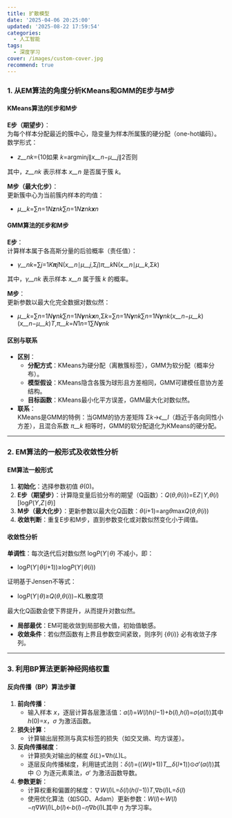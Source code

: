```yaml
---
title: 扩散模型
date: '2025-04-06 20:25:00'
updated: '2025-08-22 17:59:54'
categories:
  - 人工智能
tags:
  - 深度学习
cover: /images/custom-cover.jpg
recommend: true
---
```

### <font style="color:rgba(0, 0, 0, 0.9);background-color:rgba(255, 255, 255, 0);">1. 从EM算法的角度分析KMeans和GMM的E步与M步</font>
#### **<font style="color:rgba(0, 0, 0, 0.9);background-color:rgba(255, 255, 255, 0);">KMeans算法的E步和M步</font>**
**<font style="color:rgba(0, 0, 0, 0.9);background-color:rgba(255, 255, 255, 0);">E步（期望步）</font>**<font style="color:rgba(0, 0, 0, 0.9);background-color:rgba(255, 255, 255, 0);">：  
</font><font style="color:rgba(0, 0, 0, 0.9);background-color:rgba(255, 255, 255, 0);">为每个样本分配最近的簇中心，隐变量为样本所属簇的硬分配（one-hot编码）。  
</font><font style="color:rgba(0, 0, 0, 0.9);background-color:rgba(255, 255, 255, 0);">数学形式：</font>

+ _<font style="color:rgba(0, 0, 0, 0.9);background-color:rgba(255, 255, 255, 0);">z</font>__<font style="color:rgba(0, 0, 0, 0.9);background-color:rgba(255, 255, 255, 0);">nk</font>_<font style="color:rgba(0, 0, 0, 0.9);background-color:rgba(255, 255, 255, 0);">=</font><font style="color:rgba(0, 0, 0, 0.9);background-color:rgba(255, 255, 255, 0);">{</font><font style="color:rgba(0, 0, 0, 0.9);background-color:rgba(255, 255, 255, 0);">1</font><font style="color:rgba(0, 0, 0, 0.9);background-color:rgba(255, 255, 255, 0);">0</font><font style="color:rgba(0, 0, 0, 0.9);background-color:rgba(255, 255, 255, 0);">如果</font><font style="color:rgba(0, 0, 0, 0.9);background-color:rgba(255, 255, 255, 0);"> </font>_<font style="color:rgba(0, 0, 0, 0.9);background-color:rgba(255, 255, 255, 0);">k</font>_<font style="color:rgba(0, 0, 0, 0.9);background-color:rgba(255, 255, 255, 0);">=</font><font style="color:rgba(0, 0, 0, 0.9);background-color:rgba(255, 255, 255, 0);">ar</font><font style="color:rgba(0, 0, 0, 0.9);background-color:rgba(255, 255, 255, 0);">g</font><font style="color:rgba(0, 0, 0, 0.9);background-color:rgba(255, 255, 255, 0);">min</font>_<font style="color:rgba(0, 0, 0, 0.9);background-color:rgba(255, 255, 255, 0);">j</font>_<font style="color:rgba(0, 0, 0, 0.9);background-color:rgba(255, 255, 255, 0);">∥</font>_<font style="color:rgba(0, 0, 0, 0.9);background-color:rgba(255, 255, 255, 0);">x</font>__<font style="color:rgba(0, 0, 0, 0.9);background-color:rgba(255, 255, 255, 0);">n</font>_<font style="color:rgba(0, 0, 0, 0.9);background-color:rgba(255, 255, 255, 0);">−</font>_<font style="color:rgba(0, 0, 0, 0.9);background-color:rgba(255, 255, 255, 0);">μ</font>__<font style="color:rgba(0, 0, 0, 0.9);background-color:rgba(255, 255, 255, 0);">j</font>_<font style="color:rgba(0, 0, 0, 0.9);background-color:rgba(255, 255, 255, 0);">∥</font><font style="color:rgba(0, 0, 0, 0.9);background-color:rgba(255, 255, 255, 0);">2</font><font style="color:rgba(0, 0, 0, 0.9);background-color:rgba(255, 255, 255, 0);">否则</font>

<font style="color:rgba(0, 0, 0, 0.9);background-color:rgba(255, 255, 255, 0);">其中，</font>_<font style="color:rgba(0, 0, 0, 0.9);background-color:rgba(255, 255, 255, 0);">z</font>__<font style="color:rgba(0, 0, 0, 0.9);background-color:rgba(255, 255, 255, 0);">nk</font>_<font style="color:rgba(0, 0, 0, 0.9);background-color:rgba(255, 255, 255, 0);"> </font><font style="color:rgba(0, 0, 0, 0.9);background-color:rgba(255, 255, 255, 0);">表示样本</font><font style="color:rgba(0, 0, 0, 0.9);background-color:rgba(255, 255, 255, 0);"> </font>_<font style="color:rgba(0, 0, 0, 0.9);background-color:rgba(255, 255, 255, 0);">x</font>__<font style="color:rgba(0, 0, 0, 0.9);background-color:rgba(255, 255, 255, 0);">n</font>_<font style="color:rgba(0, 0, 0, 0.9);background-color:rgba(255, 255, 255, 0);"> </font><font style="color:rgba(0, 0, 0, 0.9);background-color:rgba(255, 255, 255, 0);">是否属于簇</font><font style="color:rgba(0, 0, 0, 0.9);background-color:rgba(255, 255, 255, 0);"> </font>_<font style="color:rgba(0, 0, 0, 0.9);background-color:rgba(255, 255, 255, 0);">k</font>_<font style="color:rgba(0, 0, 0, 0.9);background-color:rgba(255, 255, 255, 0);">。</font>

**<font style="color:rgba(0, 0, 0, 0.9);background-color:rgba(255, 255, 255, 0);">M步（最大化步）</font>**<font style="color:rgba(0, 0, 0, 0.9);background-color:rgba(255, 255, 255, 0);">：  
</font><font style="color:rgba(0, 0, 0, 0.9);background-color:rgba(255, 255, 255, 0);">更新簇中心为当前簇内样本的均值：</font>

+ _<font style="color:rgba(0, 0, 0, 0.9);background-color:rgba(255, 255, 255, 0);">μ</font>__<font style="color:rgba(0, 0, 0, 0.9);background-color:rgba(255, 255, 255, 0);">k</font>_<font style="color:rgba(0, 0, 0, 0.9);background-color:rgba(255, 255, 255, 0);">=</font><font style="color:rgba(0, 0, 0, 0.9);background-color:rgba(255, 255, 255, 0);">∑</font>_<font style="color:rgba(0, 0, 0, 0.9);background-color:rgba(255, 255, 255, 0);">n</font>_<font style="color:rgba(0, 0, 0, 0.9);background-color:rgba(255, 255, 255, 0);">=</font><font style="color:rgba(0, 0, 0, 0.9);background-color:rgba(255, 255, 255, 0);">1</font>_<font style="color:rgba(0, 0, 0, 0.9);background-color:rgba(255, 255, 255, 0);">N</font>__<font style="color:rgba(0, 0, 0, 0.9);background-color:rgba(255, 255, 255, 0);">z</font>__<font style="color:rgba(0, 0, 0, 0.9);background-color:rgba(255, 255, 255, 0);">nk</font>_<font style="color:rgba(0, 0, 0, 0.9);background-color:rgba(255, 255, 255, 0);">∑</font>_<font style="color:rgba(0, 0, 0, 0.9);background-color:rgba(255, 255, 255, 0);">n</font>_<font style="color:rgba(0, 0, 0, 0.9);background-color:rgba(255, 255, 255, 0);">=</font><font style="color:rgba(0, 0, 0, 0.9);background-color:rgba(255, 255, 255, 0);">1</font>_<font style="color:rgba(0, 0, 0, 0.9);background-color:rgba(255, 255, 255, 0);">N</font>__<font style="color:rgba(0, 0, 0, 0.9);background-color:rgba(255, 255, 255, 0);">z</font>__<font style="color:rgba(0, 0, 0, 0.9);background-color:rgba(255, 255, 255, 0);">nk</font>__<font style="color:rgba(0, 0, 0, 0.9);background-color:rgba(255, 255, 255, 0);">x</font>__<font style="color:rgba(0, 0, 0, 0.9);background-color:rgba(255, 255, 255, 0);">n</font>_

#### **<font style="color:rgba(0, 0, 0, 0.9);background-color:rgba(255, 255, 255, 0);">GMM算法的E步和M步</font>**
**<font style="color:rgba(0, 0, 0, 0.9);background-color:rgba(255, 255, 255, 0);">E步</font>**<font style="color:rgba(0, 0, 0, 0.9);background-color:rgba(255, 255, 255, 0);">：  
</font><font style="color:rgba(0, 0, 0, 0.9);background-color:rgba(255, 255, 255, 0);">计算样本属于各高斯分量的后验概率（责任值）：</font>

+ _<font style="color:rgba(0, 0, 0, 0.9);background-color:rgba(255, 255, 255, 0);">γ</font>__<font style="color:rgba(0, 0, 0, 0.9);background-color:rgba(255, 255, 255, 0);">nk</font>_<font style="color:rgba(0, 0, 0, 0.9);background-color:rgba(255, 255, 255, 0);">=</font><font style="color:rgba(0, 0, 0, 0.9);background-color:rgba(255, 255, 255, 0);">∑</font>_<font style="color:rgba(0, 0, 0, 0.9);background-color:rgba(255, 255, 255, 0);">j</font>_<font style="color:rgba(0, 0, 0, 0.9);background-color:rgba(255, 255, 255, 0);">=</font><font style="color:rgba(0, 0, 0, 0.9);background-color:rgba(255, 255, 255, 0);">1</font>_<font style="color:rgba(0, 0, 0, 0.9);background-color:rgba(255, 255, 255, 0);">K</font>__<font style="color:rgba(0, 0, 0, 0.9);background-color:rgba(255, 255, 255, 0);">π</font>__<font style="color:rgba(0, 0, 0, 0.9);background-color:rgba(255, 255, 255, 0);">j</font>_<font style="color:rgba(0, 0, 0, 0.9);background-color:rgba(255, 255, 255, 0);">N</font><font style="color:rgba(0, 0, 0, 0.9);background-color:rgba(255, 255, 255, 0);">(</font>_<font style="color:rgba(0, 0, 0, 0.9);background-color:rgba(255, 255, 255, 0);">x</font>__<font style="color:rgba(0, 0, 0, 0.9);background-color:rgba(255, 255, 255, 0);">n</font>_<font style="color:rgba(0, 0, 0, 0.9);background-color:rgba(255, 255, 255, 0);">∣</font>_<font style="color:rgba(0, 0, 0, 0.9);background-color:rgba(255, 255, 255, 0);">μ</font>__<font style="color:rgba(0, 0, 0, 0.9);background-color:rgba(255, 255, 255, 0);">j</font>_<font style="color:rgba(0, 0, 0, 0.9);background-color:rgba(255, 255, 255, 0);">,</font><font style="color:rgba(0, 0, 0, 0.9);background-color:rgba(255, 255, 255, 0);">Σ</font>_<font style="color:rgba(0, 0, 0, 0.9);background-color:rgba(255, 255, 255, 0);">j</font>_<font style="color:rgba(0, 0, 0, 0.9);background-color:rgba(255, 255, 255, 0);">)</font>_<font style="color:rgba(0, 0, 0, 0.9);background-color:rgba(255, 255, 255, 0);">π</font>__<font style="color:rgba(0, 0, 0, 0.9);background-color:rgba(255, 255, 255, 0);">k</font>_<font style="color:rgba(0, 0, 0, 0.9);background-color:rgba(255, 255, 255, 0);">N</font><font style="color:rgba(0, 0, 0, 0.9);background-color:rgba(255, 255, 255, 0);">(</font>_<font style="color:rgba(0, 0, 0, 0.9);background-color:rgba(255, 255, 255, 0);">x</font>__<font style="color:rgba(0, 0, 0, 0.9);background-color:rgba(255, 255, 255, 0);">n</font>_<font style="color:rgba(0, 0, 0, 0.9);background-color:rgba(255, 255, 255, 0);">∣</font>_<font style="color:rgba(0, 0, 0, 0.9);background-color:rgba(255, 255, 255, 0);">μ</font>__<font style="color:rgba(0, 0, 0, 0.9);background-color:rgba(255, 255, 255, 0);">k</font>_<font style="color:rgba(0, 0, 0, 0.9);background-color:rgba(255, 255, 255, 0);">,</font><font style="color:rgba(0, 0, 0, 0.9);background-color:rgba(255, 255, 255, 0);">Σ</font>_<font style="color:rgba(0, 0, 0, 0.9);background-color:rgba(255, 255, 255, 0);">k</font>_<font style="color:rgba(0, 0, 0, 0.9);background-color:rgba(255, 255, 255, 0);">)</font>

<font style="color:rgba(0, 0, 0, 0.9);background-color:rgba(255, 255, 255, 0);">其中，</font>_<font style="color:rgba(0, 0, 0, 0.9);background-color:rgba(255, 255, 255, 0);">γ</font>__<font style="color:rgba(0, 0, 0, 0.9);background-color:rgba(255, 255, 255, 0);">nk</font>_<font style="color:rgba(0, 0, 0, 0.9);background-color:rgba(255, 255, 255, 0);"> </font><font style="color:rgba(0, 0, 0, 0.9);background-color:rgba(255, 255, 255, 0);">表示样本</font><font style="color:rgba(0, 0, 0, 0.9);background-color:rgba(255, 255, 255, 0);"> </font>_<font style="color:rgba(0, 0, 0, 0.9);background-color:rgba(255, 255, 255, 0);">x</font>__<font style="color:rgba(0, 0, 0, 0.9);background-color:rgba(255, 255, 255, 0);">n</font>_<font style="color:rgba(0, 0, 0, 0.9);background-color:rgba(255, 255, 255, 0);"> </font><font style="color:rgba(0, 0, 0, 0.9);background-color:rgba(255, 255, 255, 0);">属于簇</font><font style="color:rgba(0, 0, 0, 0.9);background-color:rgba(255, 255, 255, 0);"> </font>_<font style="color:rgba(0, 0, 0, 0.9);background-color:rgba(255, 255, 255, 0);">k</font>_<font style="color:rgba(0, 0, 0, 0.9);background-color:rgba(255, 255, 255, 0);"> </font><font style="color:rgba(0, 0, 0, 0.9);background-color:rgba(255, 255, 255, 0);">的概率。</font>

**<font style="color:rgba(0, 0, 0, 0.9);background-color:rgba(255, 255, 255, 0);">M步</font>**<font style="color:rgba(0, 0, 0, 0.9);background-color:rgba(255, 255, 255, 0);">：  
</font><font style="color:rgba(0, 0, 0, 0.9);background-color:rgba(255, 255, 255, 0);">更新参数以最大化完全数据对数似然：</font>

+ _<font style="color:rgba(0, 0, 0, 0.9);background-color:rgba(255, 255, 255, 0);">μ</font>__<font style="color:rgba(0, 0, 0, 0.9);background-color:rgba(255, 255, 255, 0);">k</font>_<font style="color:rgba(0, 0, 0, 0.9);background-color:rgba(255, 255, 255, 0);">=</font><font style="color:rgba(0, 0, 0, 0.9);background-color:rgba(255, 255, 255, 0);">∑</font>_<font style="color:rgba(0, 0, 0, 0.9);background-color:rgba(255, 255, 255, 0);">n</font>_<font style="color:rgba(0, 0, 0, 0.9);background-color:rgba(255, 255, 255, 0);">=</font><font style="color:rgba(0, 0, 0, 0.9);background-color:rgba(255, 255, 255, 0);">1</font>_<font style="color:rgba(0, 0, 0, 0.9);background-color:rgba(255, 255, 255, 0);">N</font>__<font style="color:rgba(0, 0, 0, 0.9);background-color:rgba(255, 255, 255, 0);">γ</font>__<font style="color:rgba(0, 0, 0, 0.9);background-color:rgba(255, 255, 255, 0);">nk</font>_<font style="color:rgba(0, 0, 0, 0.9);background-color:rgba(255, 255, 255, 0);">∑</font>_<font style="color:rgba(0, 0, 0, 0.9);background-color:rgba(255, 255, 255, 0);">n</font>_<font style="color:rgba(0, 0, 0, 0.9);background-color:rgba(255, 255, 255, 0);">=</font><font style="color:rgba(0, 0, 0, 0.9);background-color:rgba(255, 255, 255, 0);">1</font>_<font style="color:rgba(0, 0, 0, 0.9);background-color:rgba(255, 255, 255, 0);">N</font>__<font style="color:rgba(0, 0, 0, 0.9);background-color:rgba(255, 255, 255, 0);">γ</font>__<font style="color:rgba(0, 0, 0, 0.9);background-color:rgba(255, 255, 255, 0);">nk</font>__<font style="color:rgba(0, 0, 0, 0.9);background-color:rgba(255, 255, 255, 0);">x</font>__<font style="color:rgba(0, 0, 0, 0.9);background-color:rgba(255, 255, 255, 0);">n</font>_<font style="color:rgba(0, 0, 0, 0.9);background-color:rgba(255, 255, 255, 0);">,</font><font style="color:rgba(0, 0, 0, 0.9);background-color:rgba(255, 255, 255, 0);">Σ</font>_<font style="color:rgba(0, 0, 0, 0.9);background-color:rgba(255, 255, 255, 0);">k</font>_<font style="color:rgba(0, 0, 0, 0.9);background-color:rgba(255, 255, 255, 0);">=</font><font style="color:rgba(0, 0, 0, 0.9);background-color:rgba(255, 255, 255, 0);">∑</font>_<font style="color:rgba(0, 0, 0, 0.9);background-color:rgba(255, 255, 255, 0);">n</font>_<font style="color:rgba(0, 0, 0, 0.9);background-color:rgba(255, 255, 255, 0);">=</font><font style="color:rgba(0, 0, 0, 0.9);background-color:rgba(255, 255, 255, 0);">1</font>_<font style="color:rgba(0, 0, 0, 0.9);background-color:rgba(255, 255, 255, 0);">N</font>__<font style="color:rgba(0, 0, 0, 0.9);background-color:rgba(255, 255, 255, 0);">γ</font>__<font style="color:rgba(0, 0, 0, 0.9);background-color:rgba(255, 255, 255, 0);">nk</font>_<font style="color:rgba(0, 0, 0, 0.9);background-color:rgba(255, 255, 255, 0);">∑</font>_<font style="color:rgba(0, 0, 0, 0.9);background-color:rgba(255, 255, 255, 0);">n</font>_<font style="color:rgba(0, 0, 0, 0.9);background-color:rgba(255, 255, 255, 0);">=</font><font style="color:rgba(0, 0, 0, 0.9);background-color:rgba(255, 255, 255, 0);">1</font>_<font style="color:rgba(0, 0, 0, 0.9);background-color:rgba(255, 255, 255, 0);">N</font>__<font style="color:rgba(0, 0, 0, 0.9);background-color:rgba(255, 255, 255, 0);">γ</font>__<font style="color:rgba(0, 0, 0, 0.9);background-color:rgba(255, 255, 255, 0);">nk</font>_<font style="color:rgba(0, 0, 0, 0.9);background-color:rgba(255, 255, 255, 0);">(</font>_<font style="color:rgba(0, 0, 0, 0.9);background-color:rgba(255, 255, 255, 0);">x</font>__<font style="color:rgba(0, 0, 0, 0.9);background-color:rgba(255, 255, 255, 0);">n</font>_<font style="color:rgba(0, 0, 0, 0.9);background-color:rgba(255, 255, 255, 0);">−</font>_<font style="color:rgba(0, 0, 0, 0.9);background-color:rgba(255, 255, 255, 0);">μ</font>__<font style="color:rgba(0, 0, 0, 0.9);background-color:rgba(255, 255, 255, 0);">k</font>_<font style="color:rgba(0, 0, 0, 0.9);background-color:rgba(255, 255, 255, 0);">)</font><font style="color:rgba(0, 0, 0, 0.9);background-color:rgba(255, 255, 255, 0);">(</font>_<font style="color:rgba(0, 0, 0, 0.9);background-color:rgba(255, 255, 255, 0);">x</font>__<font style="color:rgba(0, 0, 0, 0.9);background-color:rgba(255, 255, 255, 0);">n</font>_<font style="color:rgba(0, 0, 0, 0.9);background-color:rgba(255, 255, 255, 0);">−</font>_<font style="color:rgba(0, 0, 0, 0.9);background-color:rgba(255, 255, 255, 0);">μ</font>__<font style="color:rgba(0, 0, 0, 0.9);background-color:rgba(255, 255, 255, 0);">k</font>_<font style="color:rgba(0, 0, 0, 0.9);background-color:rgba(255, 255, 255, 0);">)</font>_<font style="color:rgba(0, 0, 0, 0.9);background-color:rgba(255, 255, 255, 0);">T</font>_<font style="color:rgba(0, 0, 0, 0.9);background-color:rgba(255, 255, 255, 0);">,</font>_<font style="color:rgba(0, 0, 0, 0.9);background-color:rgba(255, 255, 255, 0);">π</font>__<font style="color:rgba(0, 0, 0, 0.9);background-color:rgba(255, 255, 255, 0);">k</font>_<font style="color:rgba(0, 0, 0, 0.9);background-color:rgba(255, 255, 255, 0);">=</font>_<font style="color:rgba(0, 0, 0, 0.9);background-color:rgba(255, 255, 255, 0);">N</font>_<font style="color:rgba(0, 0, 0, 0.9);background-color:rgba(255, 255, 255, 0);">1</font>_<font style="color:rgba(0, 0, 0, 0.9);background-color:rgba(255, 255, 255, 0);">n</font>_<font style="color:rgba(0, 0, 0, 0.9);background-color:rgba(255, 255, 255, 0);">=</font><font style="color:rgba(0, 0, 0, 0.9);background-color:rgba(255, 255, 255, 0);">1</font><font style="color:rgba(0, 0, 0, 0.9);background-color:rgba(255, 255, 255, 0);">∑</font>_<font style="color:rgba(0, 0, 0, 0.9);background-color:rgba(255, 255, 255, 0);">N</font>__<font style="color:rgba(0, 0, 0, 0.9);background-color:rgba(255, 255, 255, 0);">γ</font>__<font style="color:rgba(0, 0, 0, 0.9);background-color:rgba(255, 255, 255, 0);">nk</font>_

#### **<font style="color:rgba(0, 0, 0, 0.9);background-color:rgba(255, 255, 255, 0);">区别与联系</font>**
+ **<font style="color:rgba(0, 0, 0, 0.9);background-color:rgba(255, 255, 255, 0);">区别</font>**<font style="color:rgba(0, 0, 0, 0.9);background-color:rgba(255, 255, 255, 0);">：</font>
    - **<font style="color:rgba(0, 0, 0, 0.9);background-color:rgba(255, 255, 255, 0);">分配方式</font>**<font style="color:rgba(0, 0, 0, 0.9);background-color:rgba(255, 255, 255, 0);">：KMeans为硬分配（离散簇标签），GMM为软分配（概率分布）。</font>
    - **<font style="color:rgba(0, 0, 0, 0.9);background-color:rgba(255, 255, 255, 0);">模型假设</font>**<font style="color:rgba(0, 0, 0, 0.9);background-color:rgba(255, 255, 255, 0);">：KMeans隐含各簇为球形且方差相同，GMM可建模任意协方差结构。</font>
    - **<font style="color:rgba(0, 0, 0, 0.9);background-color:rgba(255, 255, 255, 0);">目标函数</font>**<font style="color:rgba(0, 0, 0, 0.9);background-color:rgba(255, 255, 255, 0);">：KMeans最小化平方误差，GMM最大化对数似然。</font>
+ **<font style="color:rgba(0, 0, 0, 0.9);background-color:rgba(255, 255, 255, 0);">联系</font>**<font style="color:rgba(0, 0, 0, 0.9);background-color:rgba(255, 255, 255, 0);">：  
</font><font style="color:rgba(0, 0, 0, 0.9);background-color:rgba(255, 255, 255, 0);">KMeans是GMM的特例：当GMM的协方差矩阵</font><font style="color:rgba(0, 0, 0, 0.9);background-color:rgba(255, 255, 255, 0);"> </font><font style="color:rgba(0, 0, 0, 0.9);background-color:rgba(255, 255, 255, 0);">Σ</font>_<font style="color:rgba(0, 0, 0, 0.9);background-color:rgba(255, 255, 255, 0);">k</font>_<font style="color:rgba(0, 0, 0, 0.9);background-color:rgba(255, 255, 255, 0);">→</font>_<font style="color:rgba(0, 0, 0, 0.9);background-color:rgba(255, 255, 255, 0);">ϵ</font>__<font style="color:rgba(0, 0, 0, 0.9);background-color:rgba(255, 255, 255, 0);">I</font>_<font style="color:rgba(0, 0, 0, 0.9);background-color:rgba(255, 255, 255, 0);">（趋近于各向同性小方差），且混合系数</font><font style="color:rgba(0, 0, 0, 0.9);background-color:rgba(255, 255, 255, 0);"> </font>_<font style="color:rgba(0, 0, 0, 0.9);background-color:rgba(255, 255, 255, 0);">π</font>__<font style="color:rgba(0, 0, 0, 0.9);background-color:rgba(255, 255, 255, 0);">k</font>_<font style="color:rgba(0, 0, 0, 0.9);background-color:rgba(255, 255, 255, 0);"> </font><font style="color:rgba(0, 0, 0, 0.9);background-color:rgba(255, 255, 255, 0);">相等时，GMM的软分配退化为KMeans的硬分配。</font>

---

### <font style="color:rgba(0, 0, 0, 0.9);background-color:rgba(255, 255, 255, 0);">2. EM算法的一般形式及收敛性分析</font>
#### **<font style="color:rgba(0, 0, 0, 0.9);background-color:rgba(255, 255, 255, 0);">EM算法一般形式</font>**
1. **<font style="color:rgba(0, 0, 0, 0.9);background-color:rgba(255, 255, 255, 0);">初始化</font>**<font style="color:rgba(0, 0, 0, 0.9);background-color:rgba(255, 255, 255, 0);">：选择参数初值</font><font style="color:rgba(0, 0, 0, 0.9);background-color:rgba(255, 255, 255, 0);"> </font>_<font style="color:rgba(0, 0, 0, 0.9);background-color:rgba(255, 255, 255, 0);">θ</font>_<font style="color:rgba(0, 0, 0, 0.9);background-color:rgba(255, 255, 255, 0);">(</font><font style="color:rgba(0, 0, 0, 0.9);background-color:rgba(255, 255, 255, 0);">0</font><font style="color:rgba(0, 0, 0, 0.9);background-color:rgba(255, 255, 255, 0);">)</font><font style="color:rgba(0, 0, 0, 0.9);background-color:rgba(255, 255, 255, 0);">。</font>
2. **<font style="color:rgba(0, 0, 0, 0.9);background-color:rgba(255, 255, 255, 0);">E步（期望步）</font>**<font style="color:rgba(0, 0, 0, 0.9);background-color:rgba(255, 255, 255, 0);">：计算隐变量后验分布的期望（Q函数）：</font>_<font style="color:rgba(0, 0, 0, 0.9);background-color:rgba(255, 255, 255, 0);">Q</font>_<font style="color:rgba(0, 0, 0, 0.9);background-color:rgba(255, 255, 255, 0);">(</font>_<font style="color:rgba(0, 0, 0, 0.9);background-color:rgba(255, 255, 255, 0);">θ</font>_<font style="color:rgba(0, 0, 0, 0.9);background-color:rgba(255, 255, 255, 0);">,</font>_<font style="color:rgba(0, 0, 0, 0.9);background-color:rgba(255, 255, 255, 0);">θ</font>_<font style="color:rgba(0, 0, 0, 0.9);background-color:rgba(255, 255, 255, 0);">(</font>_<font style="color:rgba(0, 0, 0, 0.9);background-color:rgba(255, 255, 255, 0);">i</font>_<font style="color:rgba(0, 0, 0, 0.9);background-color:rgba(255, 255, 255, 0);">)</font><font style="color:rgba(0, 0, 0, 0.9);background-color:rgba(255, 255, 255, 0);">)</font><font style="color:rgba(0, 0, 0, 0.9);background-color:rgba(255, 255, 255, 0);">=</font><font style="color:rgba(0, 0, 0, 0.9);background-color:rgba(255, 255, 255, 0);">E</font>_<font style="color:rgba(0, 0, 0, 0.9);background-color:rgba(255, 255, 255, 0);">Z</font>_<font style="color:rgba(0, 0, 0, 0.9);background-color:rgba(255, 255, 255, 0);">∣</font>_<font style="color:rgba(0, 0, 0, 0.9);background-color:rgba(255, 255, 255, 0);">Y</font>_<font style="color:rgba(0, 0, 0, 0.9);background-color:rgba(255, 255, 255, 0);">,</font>_<font style="color:rgba(0, 0, 0, 0.9);background-color:rgba(255, 255, 255, 0);">θ</font>_<font style="color:rgba(0, 0, 0, 0.9);background-color:rgba(255, 255, 255, 0);">(</font>_<font style="color:rgba(0, 0, 0, 0.9);background-color:rgba(255, 255, 255, 0);">i</font>_<font style="color:rgba(0, 0, 0, 0.9);background-color:rgba(255, 255, 255, 0);">)</font><font style="color:rgba(0, 0, 0, 0.9);background-color:rgba(255, 255, 255, 0);">[</font><font style="color:rgba(0, 0, 0, 0.9);background-color:rgba(255, 255, 255, 0);">lo</font><font style="color:rgba(0, 0, 0, 0.9);background-color:rgba(255, 255, 255, 0);">g</font>_<font style="color:rgba(0, 0, 0, 0.9);background-color:rgba(255, 255, 255, 0);">P</font>_<font style="color:rgba(0, 0, 0, 0.9);background-color:rgba(255, 255, 255, 0);">(</font>_<font style="color:rgba(0, 0, 0, 0.9);background-color:rgba(255, 255, 255, 0);">Y</font>_<font style="color:rgba(0, 0, 0, 0.9);background-color:rgba(255, 255, 255, 0);">,</font>_<font style="color:rgba(0, 0, 0, 0.9);background-color:rgba(255, 255, 255, 0);">Z</font>_<font style="color:rgba(0, 0, 0, 0.9);background-color:rgba(255, 255, 255, 0);">∣</font>_<font style="color:rgba(0, 0, 0, 0.9);background-color:rgba(255, 255, 255, 0);">θ</font>_<font style="color:rgba(0, 0, 0, 0.9);background-color:rgba(255, 255, 255, 0);">)]</font>
3. **<font style="color:rgba(0, 0, 0, 0.9);background-color:rgba(255, 255, 255, 0);">M步（最大化步）</font>**<font style="color:rgba(0, 0, 0, 0.9);background-color:rgba(255, 255, 255, 0);">：更新参数以最大化Q函数：</font>_<font style="color:rgba(0, 0, 0, 0.9);background-color:rgba(255, 255, 255, 0);">θ</font>_<font style="color:rgba(0, 0, 0, 0.9);background-color:rgba(255, 255, 255, 0);">(</font>_<font style="color:rgba(0, 0, 0, 0.9);background-color:rgba(255, 255, 255, 0);">i</font>_<font style="color:rgba(0, 0, 0, 0.9);background-color:rgba(255, 255, 255, 0);">+</font><font style="color:rgba(0, 0, 0, 0.9);background-color:rgba(255, 255, 255, 0);">1</font><font style="color:rgba(0, 0, 0, 0.9);background-color:rgba(255, 255, 255, 0);">)</font><font style="color:rgba(0, 0, 0, 0.9);background-color:rgba(255, 255, 255, 0);">=</font><font style="color:rgba(0, 0, 0, 0.9);background-color:rgba(255, 255, 255, 0);">ar</font><font style="color:rgba(0, 0, 0, 0.9);background-color:rgba(255, 255, 255, 0);">g</font>_<font style="color:rgba(0, 0, 0, 0.9);background-color:rgba(255, 255, 255, 0);">θ</font>_<font style="color:rgba(0, 0, 0, 0.9);background-color:rgba(255, 255, 255, 0);">max</font>_<font style="color:rgba(0, 0, 0, 0.9);background-color:rgba(255, 255, 255, 0);">Q</font>_<font style="color:rgba(0, 0, 0, 0.9);background-color:rgba(255, 255, 255, 0);">(</font>_<font style="color:rgba(0, 0, 0, 0.9);background-color:rgba(255, 255, 255, 0);">θ</font>_<font style="color:rgba(0, 0, 0, 0.9);background-color:rgba(255, 255, 255, 0);">,</font>_<font style="color:rgba(0, 0, 0, 0.9);background-color:rgba(255, 255, 255, 0);">θ</font>_<font style="color:rgba(0, 0, 0, 0.9);background-color:rgba(255, 255, 255, 0);">(</font>_<font style="color:rgba(0, 0, 0, 0.9);background-color:rgba(255, 255, 255, 0);">i</font>_<font style="color:rgba(0, 0, 0, 0.9);background-color:rgba(255, 255, 255, 0);">)</font><font style="color:rgba(0, 0, 0, 0.9);background-color:rgba(255, 255, 255, 0);">)</font>
4. **<font style="color:rgba(0, 0, 0, 0.9);background-color:rgba(255, 255, 255, 0);">收敛判断</font>**<font style="color:rgba(0, 0, 0, 0.9);background-color:rgba(255, 255, 255, 0);">：重复E步和M步，直到参数变化或对数似然变化小于阈值。</font>

#### **<font style="color:rgba(0, 0, 0, 0.9);background-color:rgba(255, 255, 255, 0);">收敛性分析</font>**
**<font style="color:rgba(0, 0, 0, 0.9);background-color:rgba(255, 255, 255, 0);">单调性</font>**<font style="color:rgba(0, 0, 0, 0.9);background-color:rgba(255, 255, 255, 0);">：每次迭代后对数似然</font><font style="color:rgba(0, 0, 0, 0.9);background-color:rgba(255, 255, 255, 0);"> </font><font style="color:rgba(0, 0, 0, 0.9);background-color:rgba(255, 255, 255, 0);">lo</font><font style="color:rgba(0, 0, 0, 0.9);background-color:rgba(255, 255, 255, 0);">g</font>_<font style="color:rgba(0, 0, 0, 0.9);background-color:rgba(255, 255, 255, 0);">P</font>_<font style="color:rgba(0, 0, 0, 0.9);background-color:rgba(255, 255, 255, 0);">(</font>_<font style="color:rgba(0, 0, 0, 0.9);background-color:rgba(255, 255, 255, 0);">Y</font>_<font style="color:rgba(0, 0, 0, 0.9);background-color:rgba(255, 255, 255, 0);">∣</font>_<font style="color:rgba(0, 0, 0, 0.9);background-color:rgba(255, 255, 255, 0);">θ</font>_<font style="color:rgba(0, 0, 0, 0.9);background-color:rgba(255, 255, 255, 0);">)</font><font style="color:rgba(0, 0, 0, 0.9);background-color:rgba(255, 255, 255, 0);"> </font><font style="color:rgba(0, 0, 0, 0.9);background-color:rgba(255, 255, 255, 0);">不减小，即：</font>

+ <font style="color:rgba(0, 0, 0, 0.9);background-color:rgba(255, 255, 255, 0);">lo</font><font style="color:rgba(0, 0, 0, 0.9);background-color:rgba(255, 255, 255, 0);">g</font>_<font style="color:rgba(0, 0, 0, 0.9);background-color:rgba(255, 255, 255, 0);">P</font>_<font style="color:rgba(0, 0, 0, 0.9);background-color:rgba(255, 255, 255, 0);">(</font>_<font style="color:rgba(0, 0, 0, 0.9);background-color:rgba(255, 255, 255, 0);">Y</font>_<font style="color:rgba(0, 0, 0, 0.9);background-color:rgba(255, 255, 255, 0);">∣</font>_<font style="color:rgba(0, 0, 0, 0.9);background-color:rgba(255, 255, 255, 0);">θ</font>_<font style="color:rgba(0, 0, 0, 0.9);background-color:rgba(255, 255, 255, 0);">(</font>_<font style="color:rgba(0, 0, 0, 0.9);background-color:rgba(255, 255, 255, 0);">i</font>_<font style="color:rgba(0, 0, 0, 0.9);background-color:rgba(255, 255, 255, 0);">+</font><font style="color:rgba(0, 0, 0, 0.9);background-color:rgba(255, 255, 255, 0);">1</font><font style="color:rgba(0, 0, 0, 0.9);background-color:rgba(255, 255, 255, 0);">)</font><font style="color:rgba(0, 0, 0, 0.9);background-color:rgba(255, 255, 255, 0);">)</font><font style="color:rgba(0, 0, 0, 0.9);background-color:rgba(255, 255, 255, 0);">≥</font><font style="color:rgba(0, 0, 0, 0.9);background-color:rgba(255, 255, 255, 0);">lo</font><font style="color:rgba(0, 0, 0, 0.9);background-color:rgba(255, 255, 255, 0);">g</font>_<font style="color:rgba(0, 0, 0, 0.9);background-color:rgba(255, 255, 255, 0);">P</font>_<font style="color:rgba(0, 0, 0, 0.9);background-color:rgba(255, 255, 255, 0);">(</font>_<font style="color:rgba(0, 0, 0, 0.9);background-color:rgba(255, 255, 255, 0);">Y</font>_<font style="color:rgba(0, 0, 0, 0.9);background-color:rgba(255, 255, 255, 0);">∣</font>_<font style="color:rgba(0, 0, 0, 0.9);background-color:rgba(255, 255, 255, 0);">θ</font>_<font style="color:rgba(0, 0, 0, 0.9);background-color:rgba(255, 255, 255, 0);">(</font>_<font style="color:rgba(0, 0, 0, 0.9);background-color:rgba(255, 255, 255, 0);">i</font>_<font style="color:rgba(0, 0, 0, 0.9);background-color:rgba(255, 255, 255, 0);">)</font><font style="color:rgba(0, 0, 0, 0.9);background-color:rgba(255, 255, 255, 0);">)</font>

<font style="color:rgba(0, 0, 0, 0.9);background-color:rgba(255, 255, 255, 0);">证明基于Jensen不等式：</font>

+ <font style="color:rgba(0, 0, 0, 0.9);background-color:rgba(255, 255, 255, 0);">lo</font><font style="color:rgba(0, 0, 0, 0.9);background-color:rgba(255, 255, 255, 0);">g</font>_<font style="color:rgba(0, 0, 0, 0.9);background-color:rgba(255, 255, 255, 0);">P</font>_<font style="color:rgba(0, 0, 0, 0.9);background-color:rgba(255, 255, 255, 0);">(</font>_<font style="color:rgba(0, 0, 0, 0.9);background-color:rgba(255, 255, 255, 0);">Y</font>_<font style="color:rgba(0, 0, 0, 0.9);background-color:rgba(255, 255, 255, 0);">∣</font>_<font style="color:rgba(0, 0, 0, 0.9);background-color:rgba(255, 255, 255, 0);">θ</font>_<font style="color:rgba(0, 0, 0, 0.9);background-color:rgba(255, 255, 255, 0);">)</font><font style="color:rgba(0, 0, 0, 0.9);background-color:rgba(255, 255, 255, 0);">≥</font>_<font style="color:rgba(0, 0, 0, 0.9);background-color:rgba(255, 255, 255, 0);">Q</font>_<font style="color:rgba(0, 0, 0, 0.9);background-color:rgba(255, 255, 255, 0);">(</font>_<font style="color:rgba(0, 0, 0, 0.9);background-color:rgba(255, 255, 255, 0);">θ</font>_<font style="color:rgba(0, 0, 0, 0.9);background-color:rgba(255, 255, 255, 0);">,</font>_<font style="color:rgba(0, 0, 0, 0.9);background-color:rgba(255, 255, 255, 0);">θ</font>_<font style="color:rgba(0, 0, 0, 0.9);background-color:rgba(255, 255, 255, 0);">(</font>_<font style="color:rgba(0, 0, 0, 0.9);background-color:rgba(255, 255, 255, 0);">i</font>_<font style="color:rgba(0, 0, 0, 0.9);background-color:rgba(255, 255, 255, 0);">)</font><font style="color:rgba(0, 0, 0, 0.9);background-color:rgba(255, 255, 255, 0);">)</font><font style="color:rgba(0, 0, 0, 0.9);background-color:rgba(255, 255, 255, 0);">−</font><font style="color:rgba(0, 0, 0, 0.9);background-color:rgba(255, 255, 255, 0);">KL</font><font style="color:rgba(0, 0, 0, 0.9);background-color:rgba(255, 255, 255, 0);">散度项</font>

<font style="color:rgba(0, 0, 0, 0.9);background-color:rgba(255, 255, 255, 0);">最大化Q函数会使下界提升，从而提升对数似然。</font>

+ **<font style="color:rgba(0, 0, 0, 0.9);background-color:rgba(255, 255, 255, 0);">局部最优</font>**<font style="color:rgba(0, 0, 0, 0.9);background-color:rgba(255, 255, 255, 0);">：EM可能收敛到局部极大值，初始值敏感。</font>
+ **<font style="color:rgba(0, 0, 0, 0.9);background-color:rgba(255, 255, 255, 0);">收敛条件</font>**<font style="color:rgba(0, 0, 0, 0.9);background-color:rgba(255, 255, 255, 0);">：若似然函数有上界且参数空间紧致，则序列</font><font style="color:rgba(0, 0, 0, 0.9);background-color:rgba(255, 255, 255, 0);"> </font><font style="color:rgba(0, 0, 0, 0.9);background-color:rgba(255, 255, 255, 0);">{</font>_<font style="color:rgba(0, 0, 0, 0.9);background-color:rgba(255, 255, 255, 0);">θ</font>_<font style="color:rgba(0, 0, 0, 0.9);background-color:rgba(255, 255, 255, 0);">(</font>_<font style="color:rgba(0, 0, 0, 0.9);background-color:rgba(255, 255, 255, 0);">i</font>_<font style="color:rgba(0, 0, 0, 0.9);background-color:rgba(255, 255, 255, 0);">)</font><font style="color:rgba(0, 0, 0, 0.9);background-color:rgba(255, 255, 255, 0);">}</font><font style="color:rgba(0, 0, 0, 0.9);background-color:rgba(255, 255, 255, 0);"> </font><font style="color:rgba(0, 0, 0, 0.9);background-color:rgba(255, 255, 255, 0);">必有收敛子序列。</font>

---

### <font style="color:rgba(0, 0, 0, 0.9);background-color:rgba(255, 255, 255, 0);">3. 利用BP算法更新神经网络权重</font>
#### **<font style="color:rgba(0, 0, 0, 0.9);background-color:rgba(255, 255, 255, 0);">反向传播（BP）算法步骤</font>**
1. **<font style="color:rgba(0, 0, 0, 0.9);background-color:rgba(255, 255, 255, 0);">前向传播</font>**<font style="color:rgba(0, 0, 0, 0.9);background-color:rgba(255, 255, 255, 0);">：</font>
    - <font style="color:rgba(0, 0, 0, 0.9);background-color:rgba(255, 255, 255, 0);">输入样本</font><font style="color:rgba(0, 0, 0, 0.9);background-color:rgba(255, 255, 255, 0);"> </font>_<font style="color:rgba(0, 0, 0, 0.9);background-color:rgba(255, 255, 255, 0);">x</font>_<font style="color:rgba(0, 0, 0, 0.9);background-color:rgba(255, 255, 255, 0);">，逐层计算各层激活值：</font>_<font style="color:rgba(0, 0, 0, 0.9);background-color:rgba(255, 255, 255, 0);">a</font>_<font style="color:rgba(0, 0, 0, 0.9);background-color:rgba(255, 255, 255, 0);">(</font>_<font style="color:rgba(0, 0, 0, 0.9);background-color:rgba(255, 255, 255, 0);">l</font>_<font style="color:rgba(0, 0, 0, 0.9);background-color:rgba(255, 255, 255, 0);">)</font><font style="color:rgba(0, 0, 0, 0.9);background-color:rgba(255, 255, 255, 0);">=</font>_<font style="color:rgba(0, 0, 0, 0.9);background-color:rgba(255, 255, 255, 0);">W</font>_<font style="color:rgba(0, 0, 0, 0.9);background-color:rgba(255, 255, 255, 0);">(</font>_<font style="color:rgba(0, 0, 0, 0.9);background-color:rgba(255, 255, 255, 0);">l</font>_<font style="color:rgba(0, 0, 0, 0.9);background-color:rgba(255, 255, 255, 0);">)</font>_<font style="color:rgba(0, 0, 0, 0.9);background-color:rgba(255, 255, 255, 0);">h</font>_<font style="color:rgba(0, 0, 0, 0.9);background-color:rgba(255, 255, 255, 0);">(</font>_<font style="color:rgba(0, 0, 0, 0.9);background-color:rgba(255, 255, 255, 0);">l</font>_<font style="color:rgba(0, 0, 0, 0.9);background-color:rgba(255, 255, 255, 0);">−</font><font style="color:rgba(0, 0, 0, 0.9);background-color:rgba(255, 255, 255, 0);">1</font><font style="color:rgba(0, 0, 0, 0.9);background-color:rgba(255, 255, 255, 0);">)</font><font style="color:rgba(0, 0, 0, 0.9);background-color:rgba(255, 255, 255, 0);">+</font>_<font style="color:rgba(0, 0, 0, 0.9);background-color:rgba(255, 255, 255, 0);">b</font>_<font style="color:rgba(0, 0, 0, 0.9);background-color:rgba(255, 255, 255, 0);">(</font>_<font style="color:rgba(0, 0, 0, 0.9);background-color:rgba(255, 255, 255, 0);">l</font>_<font style="color:rgba(0, 0, 0, 0.9);background-color:rgba(255, 255, 255, 0);">)</font><font style="color:rgba(0, 0, 0, 0.9);background-color:rgba(255, 255, 255, 0);">,</font>_<font style="color:rgba(0, 0, 0, 0.9);background-color:rgba(255, 255, 255, 0);">h</font>_<font style="color:rgba(0, 0, 0, 0.9);background-color:rgba(255, 255, 255, 0);">(</font>_<font style="color:rgba(0, 0, 0, 0.9);background-color:rgba(255, 255, 255, 0);">l</font>_<font style="color:rgba(0, 0, 0, 0.9);background-color:rgba(255, 255, 255, 0);">)</font><font style="color:rgba(0, 0, 0, 0.9);background-color:rgba(255, 255, 255, 0);">=</font>_<font style="color:rgba(0, 0, 0, 0.9);background-color:rgba(255, 255, 255, 0);">σ</font>_<font style="color:rgba(0, 0, 0, 0.9);background-color:rgba(255, 255, 255, 0);">(</font>_<font style="color:rgba(0, 0, 0, 0.9);background-color:rgba(255, 255, 255, 0);">a</font>_<font style="color:rgba(0, 0, 0, 0.9);background-color:rgba(255, 255, 255, 0);">(</font>_<font style="color:rgba(0, 0, 0, 0.9);background-color:rgba(255, 255, 255, 0);">l</font>_<font style="color:rgba(0, 0, 0, 0.9);background-color:rgba(255, 255, 255, 0);">)</font><font style="color:rgba(0, 0, 0, 0.9);background-color:rgba(255, 255, 255, 0);">)</font><font style="color:rgba(0, 0, 0, 0.9);background-color:rgba(255, 255, 255, 0);">其中</font><font style="color:rgba(0, 0, 0, 0.9);background-color:rgba(255, 255, 255, 0);"> </font>_<font style="color:rgba(0, 0, 0, 0.9);background-color:rgba(255, 255, 255, 0);">h</font>_<font style="color:rgba(0, 0, 0, 0.9);background-color:rgba(255, 255, 255, 0);">(</font><font style="color:rgba(0, 0, 0, 0.9);background-color:rgba(255, 255, 255, 0);">0</font><font style="color:rgba(0, 0, 0, 0.9);background-color:rgba(255, 255, 255, 0);">)</font><font style="color:rgba(0, 0, 0, 0.9);background-color:rgba(255, 255, 255, 0);">=</font>_<font style="color:rgba(0, 0, 0, 0.9);background-color:rgba(255, 255, 255, 0);">x</font>_<font style="color:rgba(0, 0, 0, 0.9);background-color:rgba(255, 255, 255, 0);">，</font>_<font style="color:rgba(0, 0, 0, 0.9);background-color:rgba(255, 255, 255, 0);">σ</font>_<font style="color:rgba(0, 0, 0, 0.9);background-color:rgba(255, 255, 255, 0);"> </font><font style="color:rgba(0, 0, 0, 0.9);background-color:rgba(255, 255, 255, 0);">为激活函数。</font>
2. **<font style="color:rgba(0, 0, 0, 0.9);background-color:rgba(255, 255, 255, 0);">损失计算</font>**<font style="color:rgba(0, 0, 0, 0.9);background-color:rgba(255, 255, 255, 0);">：</font>
    - <font style="color:rgba(0, 0, 0, 0.9);background-color:rgba(255, 255, 255, 0);">计算输出层预测与真实标签的损失（如交叉熵、均方误差）。</font>
3. **<font style="color:rgba(0, 0, 0, 0.9);background-color:rgba(255, 255, 255, 0);">反向传播梯度</font>**<font style="color:rgba(0, 0, 0, 0.9);background-color:rgba(255, 255, 255, 0);">：</font>
    - <font style="color:rgba(0, 0, 0, 0.9);background-color:rgba(255, 255, 255, 0);">计算损失对输出的梯度</font><font style="color:rgba(0, 0, 0, 0.9);background-color:rgba(255, 255, 255, 0);"> </font>_<font style="color:rgba(0, 0, 0, 0.9);background-color:rgba(255, 255, 255, 0);">δ</font>_<font style="color:rgba(0, 0, 0, 0.9);background-color:rgba(255, 255, 255, 0);">(</font>_<font style="color:rgba(0, 0, 0, 0.9);background-color:rgba(255, 255, 255, 0);">L</font>_<font style="color:rgba(0, 0, 0, 0.9);background-color:rgba(255, 255, 255, 0);">)</font><font style="color:rgba(0, 0, 0, 0.9);background-color:rgba(255, 255, 255, 0);">=</font><font style="color:rgba(0, 0, 0, 0.9);background-color:rgba(255, 255, 255, 0);">∇</font>_<font style="color:rgba(0, 0, 0, 0.9);background-color:rgba(255, 255, 255, 0);">h</font>_<font style="color:rgba(0, 0, 0, 0.9);background-color:rgba(255, 255, 255, 0);">(</font>_<font style="color:rgba(0, 0, 0, 0.9);background-color:rgba(255, 255, 255, 0);">L</font>_<font style="color:rgba(0, 0, 0, 0.9);background-color:rgba(255, 255, 255, 0);">)</font><font style="color:rgba(0, 0, 0, 0.9);background-color:rgba(255, 255, 255, 0);">L</font><font style="color:rgba(0, 0, 0, 0.9);background-color:rgba(255, 255, 255, 0);">。</font>
    - <font style="color:rgba(0, 0, 0, 0.9);background-color:rgba(255, 255, 255, 0);">逐层反向传播梯度，利用链式法则：</font>_<font style="color:rgba(0, 0, 0, 0.9);background-color:rgba(255, 255, 255, 0);">δ</font>_<font style="color:rgba(0, 0, 0, 0.9);background-color:rgba(255, 255, 255, 0);">(</font>_<font style="color:rgba(0, 0, 0, 0.9);background-color:rgba(255, 255, 255, 0);">l</font>_<font style="color:rgba(0, 0, 0, 0.9);background-color:rgba(255, 255, 255, 0);">)</font><font style="color:rgba(0, 0, 0, 0.9);background-color:rgba(255, 255, 255, 0);">=</font><font style="color:rgba(0, 0, 0, 0.9);background-color:rgba(255, 255, 255, 0);">(</font><font style="color:rgba(0, 0, 0, 0.9);background-color:rgba(255, 255, 255, 0);">(</font>_<font style="color:rgba(0, 0, 0, 0.9);background-color:rgba(255, 255, 255, 0);">W</font>_<font style="color:rgba(0, 0, 0, 0.9);background-color:rgba(255, 255, 255, 0);">(</font>_<font style="color:rgba(0, 0, 0, 0.9);background-color:rgba(255, 255, 255, 0);">l</font>_<font style="color:rgba(0, 0, 0, 0.9);background-color:rgba(255, 255, 255, 0);">+</font><font style="color:rgba(0, 0, 0, 0.9);background-color:rgba(255, 255, 255, 0);">1</font><font style="color:rgba(0, 0, 0, 0.9);background-color:rgba(255, 255, 255, 0);">)</font><font style="color:rgba(0, 0, 0, 0.9);background-color:rgba(255, 255, 255, 0);">)</font>_<font style="color:rgba(0, 0, 0, 0.9);background-color:rgba(255, 255, 255, 0);">T</font>__<font style="color:rgba(0, 0, 0, 0.9);background-color:rgba(255, 255, 255, 0);">δ</font>_<font style="color:rgba(0, 0, 0, 0.9);background-color:rgba(255, 255, 255, 0);">(</font>_<font style="color:rgba(0, 0, 0, 0.9);background-color:rgba(255, 255, 255, 0);">l</font>_<font style="color:rgba(0, 0, 0, 0.9);background-color:rgba(255, 255, 255, 0);">+</font><font style="color:rgba(0, 0, 0, 0.9);background-color:rgba(255, 255, 255, 0);">1</font><font style="color:rgba(0, 0, 0, 0.9);background-color:rgba(255, 255, 255, 0);">)</font><font style="color:rgba(0, 0, 0, 0.9);background-color:rgba(255, 255, 255, 0);">)</font><font style="color:rgba(0, 0, 0, 0.9);background-color:rgba(255, 255, 255, 0);">⊙</font>_<font style="color:rgba(0, 0, 0, 0.9);background-color:rgba(255, 255, 255, 0);">σ</font>_<font style="color:rgba(0, 0, 0, 0.9);background-color:rgba(255, 255, 255, 0);">′</font><font style="color:rgba(0, 0, 0, 0.9);background-color:rgba(255, 255, 255, 0);">(</font>_<font style="color:rgba(0, 0, 0, 0.9);background-color:rgba(255, 255, 255, 0);">a</font>_<font style="color:rgba(0, 0, 0, 0.9);background-color:rgba(255, 255, 255, 0);">(</font>_<font style="color:rgba(0, 0, 0, 0.9);background-color:rgba(255, 255, 255, 0);">l</font>_<font style="color:rgba(0, 0, 0, 0.9);background-color:rgba(255, 255, 255, 0);">)</font><font style="color:rgba(0, 0, 0, 0.9);background-color:rgba(255, 255, 255, 0);">)</font><font style="color:rgba(0, 0, 0, 0.9);background-color:rgba(255, 255, 255, 0);">其中</font><font style="color:rgba(0, 0, 0, 0.9);background-color:rgba(255, 255, 255, 0);"> </font><font style="color:rgba(0, 0, 0, 0.9);background-color:rgba(255, 255, 255, 0);">⊙</font><font style="color:rgba(0, 0, 0, 0.9);background-color:rgba(255, 255, 255, 0);"> </font><font style="color:rgba(0, 0, 0, 0.9);background-color:rgba(255, 255, 255, 0);">为逐元素乘法，</font>_<font style="color:rgba(0, 0, 0, 0.9);background-color:rgba(255, 255, 255, 0);">σ</font>_<font style="color:rgba(0, 0, 0, 0.9);background-color:rgba(255, 255, 255, 0);">′</font><font style="color:rgba(0, 0, 0, 0.9);background-color:rgba(255, 255, 255, 0);"> </font><font style="color:rgba(0, 0, 0, 0.9);background-color:rgba(255, 255, 255, 0);">为激活函数导数。</font>
4. **<font style="color:rgba(0, 0, 0, 0.9);background-color:rgba(255, 255, 255, 0);">参数更新</font>**<font style="color:rgba(0, 0, 0, 0.9);background-color:rgba(255, 255, 255, 0);">：</font>
    - <font style="color:rgba(0, 0, 0, 0.9);background-color:rgba(255, 255, 255, 0);">计算权重和偏置的梯度：</font><font style="color:rgba(0, 0, 0, 0.9);background-color:rgba(255, 255, 255, 0);">∇</font>_<font style="color:rgba(0, 0, 0, 0.9);background-color:rgba(255, 255, 255, 0);">W</font>_<font style="color:rgba(0, 0, 0, 0.9);background-color:rgba(255, 255, 255, 0);">(</font>_<font style="color:rgba(0, 0, 0, 0.9);background-color:rgba(255, 255, 255, 0);">l</font>_<font style="color:rgba(0, 0, 0, 0.9);background-color:rgba(255, 255, 255, 0);">)</font><font style="color:rgba(0, 0, 0, 0.9);background-color:rgba(255, 255, 255, 0);">L</font><font style="color:rgba(0, 0, 0, 0.9);background-color:rgba(255, 255, 255, 0);">=</font>_<font style="color:rgba(0, 0, 0, 0.9);background-color:rgba(255, 255, 255, 0);">δ</font>_<font style="color:rgba(0, 0, 0, 0.9);background-color:rgba(255, 255, 255, 0);">(</font>_<font style="color:rgba(0, 0, 0, 0.9);background-color:rgba(255, 255, 255, 0);">l</font>_<font style="color:rgba(0, 0, 0, 0.9);background-color:rgba(255, 255, 255, 0);">)</font><font style="color:rgba(0, 0, 0, 0.9);background-color:rgba(255, 255, 255, 0);">(</font>_<font style="color:rgba(0, 0, 0, 0.9);background-color:rgba(255, 255, 255, 0);">h</font>_<font style="color:rgba(0, 0, 0, 0.9);background-color:rgba(255, 255, 255, 0);">(</font>_<font style="color:rgba(0, 0, 0, 0.9);background-color:rgba(255, 255, 255, 0);">l</font>_<font style="color:rgba(0, 0, 0, 0.9);background-color:rgba(255, 255, 255, 0);">−</font><font style="color:rgba(0, 0, 0, 0.9);background-color:rgba(255, 255, 255, 0);">1</font><font style="color:rgba(0, 0, 0, 0.9);background-color:rgba(255, 255, 255, 0);">)</font><font style="color:rgba(0, 0, 0, 0.9);background-color:rgba(255, 255, 255, 0);">)</font>_<font style="color:rgba(0, 0, 0, 0.9);background-color:rgba(255, 255, 255, 0);">T</font>_<font style="color:rgba(0, 0, 0, 0.9);background-color:rgba(255, 255, 255, 0);">,</font><font style="color:rgba(0, 0, 0, 0.9);background-color:rgba(255, 255, 255, 0);">∇</font>_<font style="color:rgba(0, 0, 0, 0.9);background-color:rgba(255, 255, 255, 0);">b</font>_<font style="color:rgba(0, 0, 0, 0.9);background-color:rgba(255, 255, 255, 0);">(</font>_<font style="color:rgba(0, 0, 0, 0.9);background-color:rgba(255, 255, 255, 0);">l</font>_<font style="color:rgba(0, 0, 0, 0.9);background-color:rgba(255, 255, 255, 0);">)</font><font style="color:rgba(0, 0, 0, 0.9);background-color:rgba(255, 255, 255, 0);">L</font><font style="color:rgba(0, 0, 0, 0.9);background-color:rgba(255, 255, 255, 0);">=</font>_<font style="color:rgba(0, 0, 0, 0.9);background-color:rgba(255, 255, 255, 0);">δ</font>_<font style="color:rgba(0, 0, 0, 0.9);background-color:rgba(255, 255, 255, 0);">(</font>_<font style="color:rgba(0, 0, 0, 0.9);background-color:rgba(255, 255, 255, 0);">l</font>_<font style="color:rgba(0, 0, 0, 0.9);background-color:rgba(255, 255, 255, 0);">)</font>
    - <font style="color:rgba(0, 0, 0, 0.9);background-color:rgba(255, 255, 255, 0);">使用优化算法（如SGD、Adam）更新参数：</font>_<font style="color:rgba(0, 0, 0, 0.9);background-color:rgba(255, 255, 255, 0);">W</font>_<font style="color:rgba(0, 0, 0, 0.9);background-color:rgba(255, 255, 255, 0);">(</font>_<font style="color:rgba(0, 0, 0, 0.9);background-color:rgba(255, 255, 255, 0);">l</font>_<font style="color:rgba(0, 0, 0, 0.9);background-color:rgba(255, 255, 255, 0);">)←</font>_<font style="color:rgba(0, 0, 0, 0.9);background-color:rgba(255, 255, 255, 0);">W</font>_<font style="color:rgba(0, 0, 0, 0.9);background-color:rgba(255, 255, 255, 0);">(</font>_<font style="color:rgba(0, 0, 0, 0.9);background-color:rgba(255, 255, 255, 0);">l</font>_<font style="color:rgba(0, 0, 0, 0.9);background-color:rgba(255, 255, 255, 0);">)−</font>_<font style="color:rgba(0, 0, 0, 0.9);background-color:rgba(255, 255, 255, 0);">η</font>_<font style="color:rgba(0, 0, 0, 0.9);background-color:rgba(255, 255, 255, 0);">∇</font>_<font style="color:rgba(0, 0, 0, 0.9);background-color:rgba(255, 255, 255, 0);">W</font>_<font style="color:rgba(0, 0, 0, 0.9);background-color:rgba(255, 255, 255, 0);">(</font>_<font style="color:rgba(0, 0, 0, 0.9);background-color:rgba(255, 255, 255, 0);">l</font>_<font style="color:rgba(0, 0, 0, 0.9);background-color:rgba(255, 255, 255, 0);">)L,</font>_<font style="color:rgba(0, 0, 0, 0.9);background-color:rgba(255, 255, 255, 0);">b</font>_<font style="color:rgba(0, 0, 0, 0.9);background-color:rgba(255, 255, 255, 0);">(</font>_<font style="color:rgba(0, 0, 0, 0.9);background-color:rgba(255, 255, 255, 0);">l</font>_<font style="color:rgba(0, 0, 0, 0.9);background-color:rgba(255, 255, 255, 0);">)←</font>_<font style="color:rgba(0, 0, 0, 0.9);background-color:rgba(255, 255, 255, 0);">b</font>_<font style="color:rgba(0, 0, 0, 0.9);background-color:rgba(255, 255, 255, 0);">(</font>_<font style="color:rgba(0, 0, 0, 0.9);background-color:rgba(255, 255, 255, 0);">l</font>_<font style="color:rgba(0, 0, 0, 0.9);background-color:rgba(255, 255, 255, 0);">)−</font>_<font style="color:rgba(0, 0, 0, 0.9);background-color:rgba(255, 255, 255, 0);">η</font>_<font style="color:rgba(0, 0, 0, 0.9);background-color:rgba(255, 255, 255, 0);">∇</font>_<font style="color:rgba(0, 0, 0, 0.9);background-color:rgba(255, 255, 255, 0);">b</font>_<font style="color:rgba(0, 0, 0, 0.9);background-color:rgba(255, 255, 255, 0);">(</font>_<font style="color:rgba(0, 0, 0, 0.9);background-color:rgba(255, 255, 255, 0);">l</font>_<font style="color:rgba(0, 0, 0, 0.9);background-color:rgba(255, 255, 255, 0);">)L其中 </font>_<font style="color:rgba(0, 0, 0, 0.9);background-color:rgba(255, 255, 255, 0);">η</font>_<font style="color:rgba(0, 0, 0, 0.9);background-color:rgba(255, 255, 255, 0);"> 为学习率。</font>
